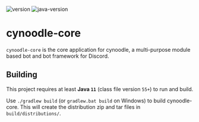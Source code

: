 ![version](https://img.shields.io/badge/version-2019.0.0--beta-blue.svg?style=flat-square)
![java-version](https://img.shields.io/badge/java-11-yellowgreen.svg?style=flat-square)

# cynoodle-core

`cynoodle-core` is the core application for cynoodle, 
a multi-purpose module based bot and bot framework for Discord.

## Building

This project requires at least **Java `11`** (class file version `55+`) to run and build.

Use `./gradlew build` (or `gradlew.bat build` on Windows) to build cynoodle-core. This will create
the distribution zip and tar files in `build/distributions/`.